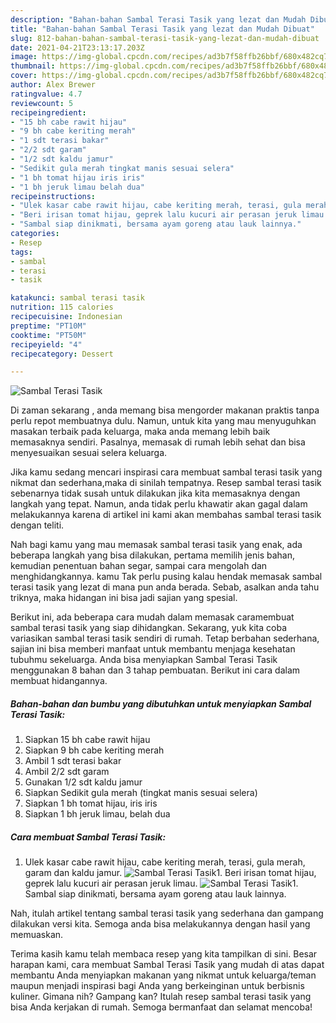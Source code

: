 ```yaml
---
description: "Bahan-bahan Sambal Terasi Tasik yang lezat dan Mudah Dibuat"
title: "Bahan-bahan Sambal Terasi Tasik yang lezat dan Mudah Dibuat"
slug: 812-bahan-bahan-sambal-terasi-tasik-yang-lezat-dan-mudah-dibuat
date: 2021-04-21T23:13:17.203Z
image: https://img-global.cpcdn.com/recipes/ad3b7f58ffb26bbf/680x482cq70/sambal-terasi-tasik-foto-resep-utama.jpg
thumbnail: https://img-global.cpcdn.com/recipes/ad3b7f58ffb26bbf/680x482cq70/sambal-terasi-tasik-foto-resep-utama.jpg
cover: https://img-global.cpcdn.com/recipes/ad3b7f58ffb26bbf/680x482cq70/sambal-terasi-tasik-foto-resep-utama.jpg
author: Alex Brewer
ratingvalue: 4.7
reviewcount: 5
recipeingredient:
- "15 bh cabe rawit hijau"
- "9 bh cabe keriting merah"
- "1 sdt terasi bakar"
- "2/2 sdt garam"
- "1/2 sdt kaldu jamur"
- "Sedikit gula merah tingkat manis sesuai selera"
- "1 bh tomat hijau iris iris"
- "1 bh jeruk limau belah dua"
recipeinstructions:
- "Ulek kasar cabe rawit hijau, cabe keriting merah, terasi, gula merah, garam dan kaldu jamur."
- "Beri irisan tomat hijau, geprek lalu kucuri air perasan jeruk limau."
- "Sambal siap dinikmati, bersama ayam goreng atau lauk lainnya."
categories:
- Resep
tags:
- sambal
- terasi
- tasik

katakunci: sambal terasi tasik 
nutrition: 115 calories
recipecuisine: Indonesian
preptime: "PT10M"
cooktime: "PT50M"
recipeyield: "4"
recipecategory: Dessert

---
```



![Sambal Terasi Tasik](https://img-global.cpcdn.com/recipes/ad3b7f58ffb26bbf/680x482cq70/sambal-terasi-tasik-foto-resep-utama.jpg)

Di zaman  sekarang , anda memang bisa mengorder makanan praktis tanpa perlu repot membuatnya dulu. Namun, untuk kita yang mau menyuguhkan masakan terbaik pada keluarga, maka anda memang lebih baik memasaknya sendiri. Pasalnya, memasak di rumah lebih sehat dan bisa menyesuaikan sesuai selera keluarga.

Jika kamu sedang mencari inspirasi cara membuat sambal terasi tasik yang nikmat dan sederhana,maka di sinilah tempatnya. Resep sambal terasi tasik  sebenarnya tidak susah untuk dilakukan jika kita memasaknya dengan langkah yang tepat. Namun, anda tidak perlu khawatir akan gagal dalam melakukannya 
karena di artikel ini kami akan membahas sambal terasi tasik dengan teliti.  



Nah bagi kamu yang mau memasak sambal terasi tasik yang enak, ada beberapa langkah yang bisa dilakukan, pertama memilih jenis bahan, kemudian penentuan bahan segar, sampai cara mengolah dan menghidangkannya. kamu Tak perlu pusing kalau hendak memasak sambal terasi tasik yang lezat di mana pun anda berada. Sebab, asalkan anda  tahu triknya, maka hidangan ini bisa jadi sajian yang spesial.

Berikut ini, ada beberapa cara mudah dalam memasak caramembuat sambal terasi tasik yang siap dihidangkan. Sekarang, yuk kita coba variasikan sambal terasi tasik sendiri di rumah. Tetap berbahan sederhana, sajian ini bisa memberi manfaat untuk membantu menjaga kesehatan tubuhmu sekeluarga. Anda bisa menyiapkan Sambal Terasi Tasik menggunakan 8 bahan dan 3 tahap pembuatan. Berikut ini cara dalam membuat hidangannya.

<!--inarticleads1-->

##### Bahan-bahan dan bumbu yang dibutuhkan untuk menyiapkan Sambal Terasi Tasik:

1. Siapkan 15 bh cabe rawit hijau
1. Siapkan 9 bh cabe keriting merah
1. Ambil 1 sdt terasi bakar
1. Ambil 2/2 sdt garam
1. Gunakan 1/2 sdt kaldu jamur
1. Siapkan Sedikit gula merah (tingkat manis sesuai selera)
1. Siapkan 1 bh tomat hijau, iris iris
1. Siapkan 1 bh jeruk limau, belah dua




<!--inarticleads2-->

##### Cara membuat Sambal Terasi Tasik:

1. Ulek kasar cabe rawit hijau, cabe keriting merah, terasi, gula merah, garam dan kaldu jamur.
<img src="https://img-global.cpcdn.com/steps/e07159ff8a391e27/160x128cq70/sambal-terasi-tasik-langkah-memasak-1-foto.jpg" alt="Sambal Terasi Tasik">1. Beri irisan tomat hijau, geprek lalu kucuri air perasan jeruk limau.
<img src="https://img-global.cpcdn.com/steps/d7cd5a95ca7e8c83/160x128cq70/sambal-terasi-tasik-langkah-memasak-2-foto.jpg" alt="Sambal Terasi Tasik">1. Sambal siap dinikmati, bersama ayam goreng atau lauk lainnya.




Nah, itulah artikel tentang  sambal terasi tasik  yang sederhana dan gampang dilakukan versi kita. Semoga anda bisa melakukannya dengan hasil yang memuaskan. 

Terima kasih kamu telah membaca resep yang kita tampilkan di sini. Besar harapan kami, cara membuat  Sambal Terasi Tasik yang mudah di atas dapat membantu Anda menyiapkan makanan yang nikmat untuk keluarga/teman maupun menjadi inspirasi bagi Anda yang berkeinginan untuk berbisnis kuliner. Gimana nih? Gampang kan? Itulah resep sambal terasi tasik yang bisa Anda kerjakan di rumah. Semoga bermanfaat dan selamat mencoba!

